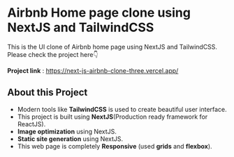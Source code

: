 # **Airbnb Home page clone using NextJS and TailwindCSS**

This is the UI clone of  Airbnb home page using NextJS and TailwindCSS. Please check the project here👇️

**Project link** : https://next-js-airbnb-clone-three.vercel.app/

## About this Project
   - Modern tools like **TailwindCSS** is used to create beautiful user interface.
   - This project is built using **NextJS**(Production ready framework for ReactJS).
   - **Image optimization** using NextJS.   
   - **Static site generation** using NextJS.
   - This web page is completely **Responsive** (used **grids** and **flexbox**).


